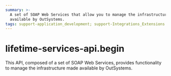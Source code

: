 ```yaml
---
summary: >-
  A set of SOAP Web Services that allow you to manage the infrastructure made
  available by OutSystems.
tags: support-application_development; support-Integrations_Extensions
---
```


# lifetime-services-api.begin

This API, composed of a set of SOAP Web Services, provides functionality to manage the infrastructure made available by OutSystems.

